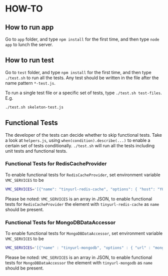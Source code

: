 HOW-TO
======

How to run app
--------------

Go to `app` folder, and type `npm install` for the first time,
and then type `node app` to lunch the server.

How to run test
---------------

Go to `test` folder, and type `npm install` for the first time,
and then type `./test.sh` to run all the tests.
Any test should be written in the file after the name pattern `*-test.js`.

To run a single test file or a specific set of tests, type `./test.sh test-files`. E.g.

```bash
./test.sh skeleton-test.js
```

Functional Tests
----------------

The developer of the tests can decide whether to skip functional tests.
Take a look at `helpers.js`, using `when(condition).describe(...)` to enable a certain set of tests conditionally.
`./test.sh` will run all the tests including unit tests and functional tests.

### Functional Tests for RedisCacheProvider

To enable functional tests for `RedisCacheProvider`, set environment variable `VMC_SERVICES` to be

```bash
VMC_SERVICES='[{"name": "tinyurl-redis-cache", "options": { "host": "YOUR_REDIS_HOST", "port": YOUR_REDIS_PORT, "password": "YOUR_REDIS_PASSWORD" }}]' ./test.sh
```

Please be noted: `VMC_SERVICES` is an array in JSON, to enable functional tests for `RedisCacheProvider` the element with `tinyurl-redis-cache` as `name` should be present.

### Functional Tests for MongoDBDataAccessor

To enable functional tests for `MongoDBDataAccessor`, set environment variable `VMC_SERVICES` to be

```bash
VMC_SERVICES='[{"name" : "tinyurl-mongodb", "options" : { "url" : "mongodb://localhost/test"}}]' ./test.sh
```

Please be noted: `VMC_SERVICES` is an array in JSON, to enable functional tests for `MongoDBDataAccessor` the element with `tinyurl-mongodb` as `name` should be present.


